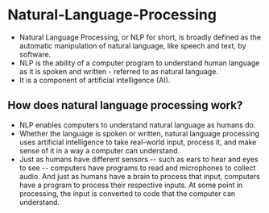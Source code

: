# Natural-Language-Processing

* Natural Language Processing, or NLP for short, is broadly defined as the automatic manipulation of natural language, like speech and text, by software.
* NLP is the ability of a computer program to understand human language as it is spoken and written - referred to as natural language. 
* It is a component of artificial intelligence (AI).

## How does natural language processing work?

* NLP enables computers to understand natural language as humans do. 
* Whether the language is spoken or written, natural language processing uses artificial intelligence to take real-world input, process it, and make sense of it in a way a computer can understand.
* Just as humans have different sensors -- such as ears to hear and eyes to see -- computers have programs to read and microphones to collect audio. And just as humans have a brain to process that input, computers have a program to process their respective inputs. At some point in processing, the input is converted to code that the computer can understand.


